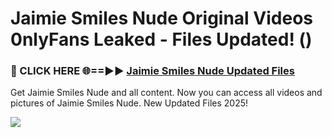 # Jaimie Smiles Nude Original Videos 0nlyFans Leaked - Files Updated! ()

<h3>🔴 CLICK HERE 🌐==►► <a href="https://tinyurl.com/2p9ay9w9" rel="nofollow">Jaimie Smiles Nude Updated Files</a></h3>

Get Jaimie Smiles Nude and all content. Now you can access all videos and pictures of Jaimie Smiles Nude. New Updated Files 2025!

[![](https://i.imgur.com/KQgVmj3.gif)](https://tinyurl.com/2p9ay9w9)
